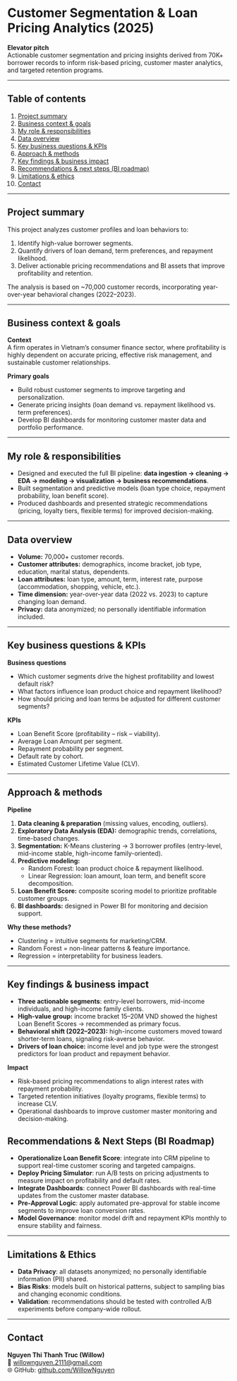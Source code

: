# Customer Segmentation & Loan Pricing Analytics (2025)

**Elevator pitch**  
Actionable customer segmentation and pricing insights derived from 70K+ borrower records to inform risk-based pricing, customer master analytics, and targeted retention programs.

---

## Table of contents
1. [Project summary](#project-summary)  
2. [Business context & goals](#business-context--goals)  
3. [My role & responsibilities](#my-role--responsibilities)  
4. [Data overview](#data-overview)  
5. [Key business questions & KPIs](#key-business-questions--kpis)  
6. [Approach & methods](#approach--methods)  
7. [Key findings & business impact](#key-findings--business-impact)  
8. [Recommendations & next steps (BI roadmap)](#recommendations--next-steps-bi-roadmap)  
9. [Limitations & ethics](#limitations--ethics)  
10. [Contact](#contact)

---

## Project summary
This project analyzes customer profiles and loan behaviors to:  
1. Identify high-value borrower segments.  
2. Quantify drivers of loan demand, term preferences, and repayment likelihood.  
3. Deliver actionable pricing recommendations and BI assets that improve profitability and retention.  

The analysis is based on ~70,000 customer records, incorporating year-over-year behavioral changes (2022–2023).

---

## Business context & goals
**Context**  
A firm operates in Vietnam’s consumer finance sector, where profitability is highly dependent on accurate pricing, effective risk management, and sustainable customer relationships.  

**Primary goals**  
- Build robust customer segments to improve targeting and personalization.  
- Generate pricing insights (loan demand vs. repayment likelihood vs. term preferences).  
- Develop BI dashboards for monitoring customer master data and portfolio performance.  

---

## My role & responsibilities
- Designed and executed the full BI pipeline: **data ingestion → cleaning → EDA → modeling → visualization → business recommendations**.  
- Built segmentation and predictive models (loan type choice, repayment probability, loan benefit score).  
- Produced dashboards and presented strategic recommendations (pricing, loyalty tiers, flexible terms) for improved decision-making.  

---

## Data overview
- **Volume:** 70,000+ customer records.  
- **Customer attributes:** demographics, income bracket, job type, education, marital status, dependents.  
- **Loan attributes:** loan type, amount, term, interest rate, purpose (accommodation, shopping, vehicle, etc.).  
- **Time dimension:** year-over-year data (2022 vs. 2023) to capture changing loan demand.  
- **Privacy:** data anonymized; no personally identifiable information included.  

---

## Key business questions & KPIs
**Business questions**  
- Which customer segments drive the highest profitability and lowest default risk?  
- What factors influence loan product choice and repayment likelihood?  
- How should pricing and loan terms be adjusted for different customer segments?  

**KPIs**  
- Loan Benefit Score (profitability – risk – viability).  
- Average Loan Amount per segment.  
- Repayment probability per segment.  
- Default rate by cohort.  
- Estimated Customer Lifetime Value (CLV).  

---

## Approach & methods
**Pipeline**  
1. **Data cleaning & preparation** (missing values, encoding, outliers).  
2. **Exploratory Data Analysis (EDA):** demographic trends, correlations, time-based changes.  
3. **Segmentation:** K-Means clustering → 3 borrower profiles (entry-level, mid-income stable, high-income family-oriented).  
4. **Predictive modeling:**  
   - Random Forest: loan product choice & repayment likelihood.  
   - Linear Regression: loan amount, loan term, and benefit score decomposition.  
5. **Loan Benefit Score:** composite scoring model to prioritize profitable customer groups.  
6. **BI dashboards:** designed in Power BI for monitoring and decision support.  

**Why these methods?**  
- Clustering = intuitive segments for marketing/CRM.  
- Random Forest = non-linear patterns & feature importance.  
- Regression = interpretability for business leaders.  

---

## Key findings & business impact
- **Three actionable segments**: entry-level borrowers, mid-income individuals, and high-income family clients.  
- **High-value group:** income bracket 15–20M VND showed the highest Loan Benefit Scores → recommended as primary focus.  
- **Behavioral shift (2022–2023):** high-income customers moved toward shorter-term loans, signaling risk-averse behavior.  
- **Drivers of loan choice:** income level and job type were the strongest predictors for loan product and repayment behavior.  

**Impact**  
- Risk-based pricing recommendations to align interest rates with repayment probability.  
- Targeted retention initiatives (loyalty programs, flexible terms) to increase CLV.  
- Operational dashboards to improve customer master monitoring and decision-making.  

## Recommendations & Next Steps (BI Roadmap)

- **Operationalize Loan Benefit Score**: integrate into CRM pipeline to support real-time customer scoring and targeted campaigns.  
- **Deploy Pricing Simulator**: run A/B tests on pricing adjustments to measure impact on profitability and default rates.  
- **Integrate Dashboards**: connect Power BI dashboards with real-time updates from the customer master database.  
- **Pre-Approval Logic**: apply automated pre-approval for stable income segments to improve loan conversion rates.  
- **Model Governance**: monitor model drift and repayment KPIs monthly to ensure stability and fairness.

---

## Limitations & Ethics

- **Data Privacy**: all datasets anonymized; no personally identifiable information (PII) shared.  
- **Bias Risks**: models built on historical patterns, subject to sampling bias and changing economic conditions.  
- **Validation**: recommendations should be tested with controlled A/B experiments before company-wide rollout.

---

## Contact

**Nguyen Thi Thanh Truc (Willow)**  
📧 willownguyen.2111@gmail.com  
🌐 GitHub: [github.com/WillowNguyen](https://github.com/WillowNguyen)
